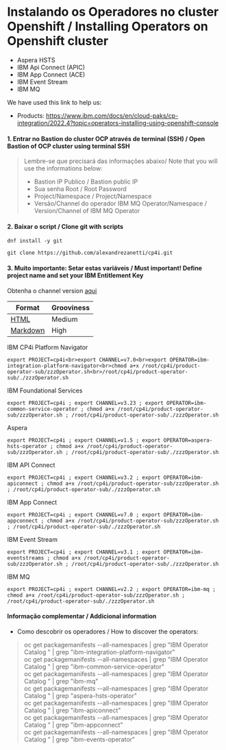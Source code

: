 # Instalando os Operadores no cluster Openshift / Installing Operators on Openshift cluster
- Aspera HSTS
- IBM Api Connect (APIC)
- IBM App Connect (ACE)
- IBM Event Stream 
- IBM MQ

We have used this link to help us: 
- Products: https://www.ibm.com/docs/en/cloud-paks/cp-integration/2022.4?topic=operators-installing-using-openshift-console

#### 1. Entrar no Bastion do cluster OCP através de terminal (SSH) / Open Bastion of OCP cluster using terminal SSH
> Lembre-se que precisará das informações abaixo/ Note that you will use the informations below:<br>
> - Bastion IP Publico / Bastion public IP<br>
> - Sua senha Root / Root Password<br>
> - Project/Namespace / Project/Namespace<br>
> - Versão/Channel do operador IBM MQ Operator/Namespace / Version/Channel of IBM MQ Operator

#### 2. Baixar o script / Clone git with scripts
```
dnf install -y git
```
```
git clone https://github.com/alexandrezanetti/cp4i.git
```

#### 3. Muito importante: Setar estas variáveis / Must important! Define project name and set your IBM Entitlement Key
Obtenha o channel version [aqui](https://www.ibm.com/docs/en/cloud-paks/cp-integration/2022.4?topic=reference-operator-channel-versions-this-release)

|Format|Grooviness|
|-|-|
|[HTML](https://developer.mozilla.org/en-US/docs/Web/HTML)|Medium|
|[Markdown](https://daringfireball.net/projects/markdown/)|High|

IBM CP4i Platform Navigator
```
export PROJECT=cp4i<br>export CHANNEL=v7.0<br>export OPERATOR=ibm-integration-platform-navigator<br>chmod a+x /root/cp4i/product-operator-sub/zzzOperator.sh<br>/root/cp4i/product-operator-sub/./zzzOperator.sh
```
IBM Foundational Services
```
export PROJECT=cp4i ; export CHANNEL=v3.23 ; export OPERATOR=ibm-common-service-operator ; chmod a+x /root/cp4i/product-operator-sub/zzzOperator.sh ; /root/cp4i/product-operator-sub/./zzzOperator.sh
```
Aspera
```
export PROJECT=cp4i ; export CHANNEL=v1.5 ; export OPERATOR=aspera-hsts-operator ; chmod a+x /root/cp4i/product-operator-sub/zzzOperator.sh ; /root/cp4i/product-operator-sub/./zzzOperator.sh
```
IBM API Connect
```
export PROJECT=cp4i ; export CHANNEL=v3.2 ; export OPERATOR=ibm-apiconnect ; chmod a+x /root/cp4i/product-operator-sub/zzzOperator.sh ; /root/cp4i/product-operator-sub/./zzzOperator.sh
```
IBM App Connect
```
export PROJECT=cp4i ; export CHANNEL=v7.0 ; export OPERATOR=ibm-appconnect ; chmod a+x /root/cp4i/product-operator-sub/zzzOperator.sh ; /root/cp4i/product-operator-sub/./zzzOperator.sh
```
IBM Event Stream
```
export PROJECT=cp4i ; export CHANNEL=v3.1 ; export OPERATOR=ibm-eventstreams ; chmod a+x /root/cp4i/product-operator-sub/zzzOperator.sh ; /root/cp4i/product-operator-sub/./zzzOperator.sh
```
IBM MQ
```
export PROJECT=cp4i ; export CHANNEL=v2.2 ; export OPERATOR=ibm-mq ; chmod a+x /root/cp4i/product-operator-sub/zzzOperator.sh ; /root/cp4i/product-operator-sub/./zzzOperator.sh
```

#### Informação complementar / Addicional information
- Como descobrir os operadores / How to discover the operators:
> oc get packagemanifests --all-namespaces | grep "IBM Operator Catalog " | grep "ibm-integration-platform-navigator"<br>
> oc get packagemanifests --all-namespaces | grep "IBM Operator Catalog " | grep "ibm-common-service-operator"<br>
> oc get packagemanifests --all-namespaces | grep "IBM Operator Catalog " | grep "ibm-mq"<br>
> oc get packagemanifests --all-namespaces | grep "IBM Operator Catalog " | grep "aspera-hsts-operator"<br>
> oc get packagemanifests --all-namespaces | grep "IBM Operator Catalog " | grep "ibm-apiconnect"<br>
> oc get packagemanifests --all-namespaces | grep "IBM Operator Catalog " | grep "ibm-appconnect"<br>
> oc get packagemanifests --all-namespaces | grep "IBM Operator Catalog " | grep "ibm-events-operator"

